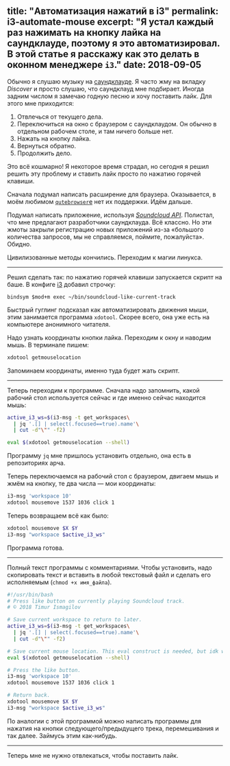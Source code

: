 title: "Автоматизация нажатий в i3"
permalink: i3-automate-mouse
excerpt: "Я устал каждый раз нажимать на кнопку лайка на саундклауде, поэтому
я это автоматизировал. В этой статье я расскажу как это делать в оконном
менеджере `i3`."
date: 2018-09-05
---
Обычно я слушаю музыку на [саундклауде](http://soundcloud.com). Я часто жму на
вкладку _Discover_ и просто слушаю, что саундклауд мне подбирает. Иногда задним
числом я замечаю годную песню и хочу поставить лайк. Для этого мне приходится:

1. Отвлечься от текущего дела.
2. Переключиться на окно с браузером с саундклаудом. Он обычно в отдельном
   рабочем столе, и там ничего больше нет.
3. Нажать на кнопку лайка.
4. Вернуться обратно.
5. Продолжить дело.

Это всё кошмарно! Я некоторое время страдал, но сегодня я решил решить эту
проблему и ставить лайк просто по нажатию горячей клавиши.

Сначала подумал написать расширение для браузера. Оказывается, в моём любимом
[`qutebrowser`е](http://qutebrowser.org/) нет их поддержки. Идём дальше.

Подумал написать приложение, используя [_Soundcloud API_](
https://developers.soundcloud.com/docs/api/guide). Полистал, что мне предлагают
разработчики саундклауда. Всё классно. Но эти жмоты закрыли регистрацию новых
приложений из-за «большого количества запросов, мы не справляемся, поймите,
пожалуйста». Обидно.

Цивилизованные методы кончились. Переходим к магии линукса.

<hr>

Решил сделать так: по нажатию горячей клавиши запускается скрипт на баше. В
конфиге [i3](https://developers.soundcloud.com/docs/api/guide) добавил строчку: 

```
bindsym $mod+m exec ~/bin/soundcloud-like-current-track
```

Быстрый гуглинг подсказал как автоматизировать движения мыши, этим занимается
программа `xdotool`. Скорее всего, она уже есть на компьютере анонимного
читателя.

Надо узнать координаты кнопки лайка. Переходим к окну и наводим мышь. В
терминале пишем:

```bash
xdotool getmouselocation
```

Запоминаем координаты, именно туда будет жать скрипт.

<hr>

Теперь переходим к программе. Сначала надо запомнить, какой рабочий стол
используется сейчас и где именно сейчас находится мышь:

```bash
active_i3_ws=$(i3-msg -t get_workspaces\
  | jq '.[] | select(.focused==true).name'\
  | cut -d"\"" -f2)

eval $(xdotool getmouselocation --shell)
```

Программу `jq` мне пришлось установить отдельно, она есть в репозиториях арча.

Теперь переключаемся на рабочий стол с браузером, двигаем мышь и жмём на
кнопку, те два числа — мои координаты:

```bash
i3-msg 'workspace 10'
xdotool mousemove 1537 1036 click 1
```

Теперь возвращаем всё как было:

```bash
xdotool mousemove $X $Y
i3-msg "workspace $active_i3_ws"
```

Программа готова.

<hr>

Полный текст программы с комментариями. Чтобы установить, надо скопировать
текст и вставить в любой текстовый файл и сделать его исполняемым 
(`chmod +x имя_файла`).

```bash
#!/usr/bin/bash
# Press like button on currently playing Soundcloud track.
# © 2018 Timur Ismagilov

# Save current workspace to return to later.
active_i3_ws=$(i3-msg -t get_workspaces\
  | jq '.[] | select(.focused==true).name'\
  | cut -d"\"" -f2)

# Save current mouse location. This eval construct is needed, but idk why.
eval $(xdotool getmouselocation --shell)

# Press the like button.
i3-msg 'workspace 10'
xdotool mousemove 1537 1036 click 1

# Return back.
xdotool mousemove $X $Y
i3-msg "workspace $active_i3_ws"
```

По аналогии с этой программой можно написать программы для нажатия на кнопки
следующего/предыдущего трека, перемешивания и так далее. Займусь этим
как-нибудь.

<hr> 

Теперь мне не нужно отвлекаться, чтобы поставить лайк.
